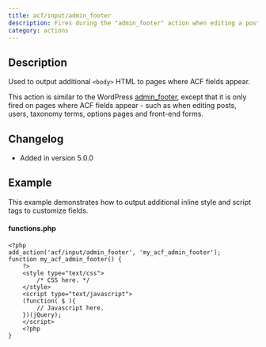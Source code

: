 ```yaml
---
title: acf/input/admin_footer
description: Fires during the "admin_footer" action when editing a post.
category: actions
---
```


## Description
Used to output additional `<body>` HTML to pages where ACF fields appear.

This action is similar to the WordPress [admin_footer](https://codex.wordpress.org/Plugin_API/Action_Reference/admin_footer), except that it is only fired on pages where ACF fields appear - such as when editing posts, users, taxonomy terms, options pages and front-end forms.

## Changelog
- Added in version 5.0.0

## Example
This example demonstrates how to output additional inline style and script tags to customize fields.

#### functions.php
```
<?php
add_action('acf/input/admin_footer', 'my_acf_admin_footer');
function my_acf_admin_footer() {
	?>
	<style type="text/css">
		/* CSS here. */
	</style>
	<script type="text/javascript">
	(function( $ ){
		// Javascript here.
	})(jQuery);
	</script>
	<?php
}
```
